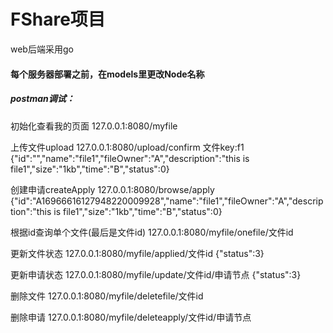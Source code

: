 # FShare项目
web后端采用go

#### 每个服务器部署之前，在models里更改Node名称

##### postman调试：
初始化查看我的页面
127.0.0.1:8080/myfile

上传文件upload
127.0.0.1:8080/upload/confirm
文件key:f1
{"id":"","name":"file1","fileOwner":"A","description":"this is file1","size":"1kb","time":"B","status":0}

创建申请createApply
127.0.0.1:8080/browse/apply
{"id":"A16966616127948220009928","name":"file1","fileOwner":"A","description":"this is file1","size":"1kb","time":"B","status":0}

根据id查询单个文件(最后是文件id)
127.0.0.1:8080/myfile/onefile/文件id

更新文件状态
127.0.0.1:8080/myfile/applied/文件id
{"status":3}

更新申请状态
127.0.0.1:8080/myfile/update/文件id/申请节点
{"status":3}

删除文件
127.0.0.1:8080/myfile/deletefile/文件id

删除申请
127.0.0.1:8080/myfile/deleteapply/文件id/申请节点